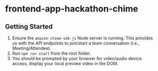 # frontend-app-hackathon-chime

## Getting Started

1. Ensure the `amazon-chime-sdk-js` Node server is running. This provides us with the API endpoints to join/start a team conversation (i.e., Meeting/Attendee).
2. Run `npm run start` from the root folder.
3. You should be prompted by your browser for video/audio device access, display your local preview video in the DOM.
